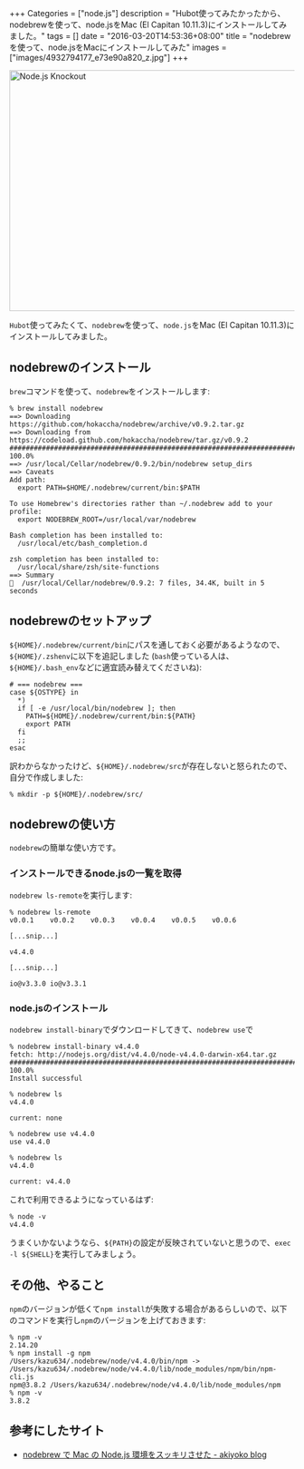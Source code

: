 +++
Categories = ["node.js"]
description = "Hubot使ってみたかったから、nodebrewを使って、node.jsをMac (El Capitan 10.11.3)にインストールしてみました。"
tags = []
date = "2016-03-20T14:53:36+08:00"
title = "nodebrewを使って、node.jsをMacにインストールしてみた"
images = ["images/4932794177_e73e90a820_z.jpg"]
+++

<a data-flickr-embed="true"  href="https://www.flickr.com/photos/ncc_badiey/4932794177/in/photolist-8vTRRt-8vTGyg-8GHj9Z-8vWTLy-8vTUtF-8vTTzr-8vWUP7-8vWW11-8vTSFV-c6cfGW-8vQPme-a77qLQ-8vTT8t-8THvsD-ma59Cy-8vWVrU-8vWUSU-dQUJyT-8vTRZp-8vWUr9-8vWUjU-8vTSar-8vWTFf-8vWW5y-8vWUwh-bAnNC8-8vTTrV-8vWUBd-8vWWyL-8vWVRA-bufANU-8vTUkc-8vTRAa-8vTS6K-8vTTut-8vTTS8-8vTSyP-8vWWrY-8vWVLu-ma5bEE-ma5hdd-rfmy16-ma4gge-ma4fKe-ma4n3p-ma5iqo-ma3zf4-ma5kDG-ma5ePf-ma4ike" title="Node.js Knockout"><img src="https://farm5.staticflickr.com/4120/4932794177_e73e90a820_z.jpg" width="640" height="425" alt="Node.js Knockout"></a><script async src="//embedr.flickr.com/assets/client-code.js" charset="utf-8"></script>

`Hubot`使ってみたくて、`nodebrew`を使って、`node.js`をMac (El Capitan 10.11.3)にインストールしてみました。

## nodebrewのインストール
`brew`コマンドを使って、`nodebrew`をインストールします:

```
% brew install nodebrew
==> Downloading https://github.com/hokaccha/nodebrew/archive/v0.9.2.tar.gz
==> Downloading from https://codeload.github.com/hokaccha/nodebrew/tar.gz/v0.9.2
######################################################################## 100.0%
==> /usr/local/Cellar/nodebrew/0.9.2/bin/nodebrew setup_dirs
==> Caveats
Add path:
  export PATH=$HOME/.nodebrew/current/bin:$PATH

To use Homebrew's directories rather than ~/.nodebrew add to your profile:
  export NODEBREW_ROOT=/usr/local/var/nodebrew

Bash completion has been installed to:
  /usr/local/etc/bash_completion.d

zsh completion has been installed to:
  /usr/local/share/zsh/site-functions
==> Summary
🍺  /usr/local/Cellar/nodebrew/0.9.2: 7 files, 34.4K, built in 5 seconds
```

## nodebrewのセットアップ
`${HOME}/.nodebrew/current/bin`にパスを通しておく必要があるようなので、`${HOME}/.zshenv`に以下を追記しました (`bash`使っている人は、`${HOME}/.bash_env`などに適宜読み替えてくださいね):

```
# === nodebrew ===
case ${OSTYPE} in
  *)
  if [ -e /usr/local/bin/nodebrew ]; then
    PATH=${HOME}/.nodebrew/current/bin:${PATH}
    export PATH
  fi
  ;;
esac
```

訳わからなかったけど、`${HOME}/.nodebrew/src`が存在しないと怒られたので、自分で作成しました:

```
% mkdir -p ${HOME}/.nodebrew/src/
```

## nodebrewの使い方
`nodebrew`の簡単な使い方です。

### インストールできるnode.jsの一覧を取得
`nodebrew ls-remote`を実行します:

```
% nodebrew ls-remote
v0.0.1    v0.0.2    v0.0.3    v0.0.4    v0.0.5    v0.0.6

[...snip...]

v4.4.0

[...snip...]

io@v3.3.0 io@v3.3.1
```

### node.jsのインストール
`nodebrew install-binary`でダウンロードしてきて、`nodebrew use`で

```
% nodebrew install-binary v4.4.0
fetch: http://nodejs.org/dist/v4.4.0/node-v4.4.0-darwin-x64.tar.gz
######################################################################## 100.0%
Install successful

% nodebrew ls
v4.4.0

current: none

% nodebrew use v4.4.0
use v4.4.0

% nodebrew ls
v4.4.0

current: v4.4.0
```

これで利用できるようになっているはず:

```
% node -v
v4.4.0
```

うまくいかないようなら、`${PATH}`の設定が反映されていないと思うので、`exec -l ${SHELL}`を実行してみましょう。

## その他、やること
`npm`のバージョンが低くて`npm install`が失敗する場合があるらしいので、以下のコマンドを実行し`npm`のバージョンを上げておきます:

```
% npm -v
2.14.20
% npm install -g npm
/Users/kazu634/.nodebrew/node/v4.4.0/bin/npm -> /Users/kazu634/.nodebrew/node/v4.4.0/lib/node_modules/npm/bin/npm-cli.js
npm@3.8.2 /Users/kazu634/.nodebrew/node/v4.4.0/lib/node_modules/npm
% npm -v
3.8.2
```

## 参考にしたサイト
- [nodebrew で Mac の Node.js 環境をスッキリさせた - akiyoko blog](http://akiyoko.hatenablog.jp/entry/2015/06/20/132239)
